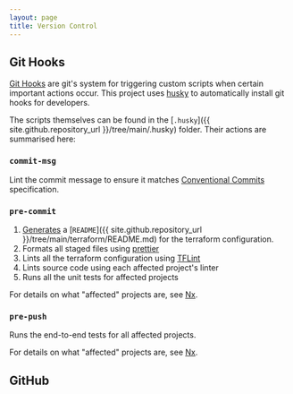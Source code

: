 ```yaml
---
layout: page
title: Version Control
---
```


## Git Hooks

[Git Hooks](https://git-scm.com/book/en/v2/Customizing-Git-Git-Hooks) are git's system for triggering custom scripts when certain important actions occur. This project uses [husky](https://typicode.github.io/husky/) to automatically install git hooks for developers.

The scripts themselves can be found in the [`.husky`]({{ site.github.repository_url }}/tree/main/.husky) folder. Their actions are summarised here:

### `commit-msg`

Lint the commit message to ensure it matches [Conventional Commits](https://www.conventionalcommits.org/en/v1.0.0/) specification.

### `pre-commit`

1. [Generates](https://terraform-docs.io/) a [`README`]({{ site.github.repository_url }}/tree/main/terraform/README.md) for the terraform configuration.
2. Formats all staged files using [prettier](https://prettier.io/)
3. Lints all the terraform configuration using [TFLint](https://github.com/terraform-linters/tflint)
4. Lints source code using each affected project's linter
5. Runs all the unit tests for affected projects

For details on what "affected" projects are, see [Nx](nx.md).

### `pre-push`

Runs the end-to-end tests for all affected projects.

For details on what "affected" projects are, see [Nx](nx.md).

## GitHub

<!-- TODO talk about:
Branch protection
Commit signing
Link to CI/CD -->
